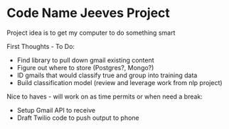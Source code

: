 # Code Name Jeeves Project

Project idea is to get my computer to do something smart

First Thoughts - To Do:
- Find library to pull down gmail existing content
- Figure out where to store (Postgres?, Mongo?)
- ID gmails that would classify true and group into training data
- Build classification model (review and leverage work from nlp project)




Nice to haves - will work on as time permits or when need a break:

- Setup Gmail API to receive 
- Draft Twilio code to push output to phone
